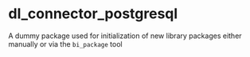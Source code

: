 # dl_connector_postgresql

A dummy package used for initialization of new library packages
either manually or via the `bi_package` tool
